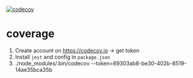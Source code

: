 [![codecov](https://codecov.io/gh/kakapro32/coverage/branch/master/graph/badge.svg)](https://codecov.io/gh/kakapro32/coverage)
# coverage
1. Create account on https://codecov.io -> get token 
2. Install `jest` and config in `package.json`
3. ./node_modules/.bin/codecov --token=69303ab8-be30-402b-8519-14ae35bca35b

